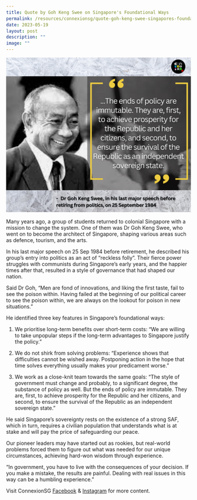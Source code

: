 ```yaml
---
title: Quote by Goh Keng Swee on Singapore's Foundational Ways
permalink: /resources/connexionsg/quote-goh-keng-swee-singapores-foundational-ways
date: 2023-05-19
layout: post
description: ""
image: ""
---
```

![](/images/connexionsg/dr%20goh%20keng%20swee.png)

Many years ago, a group of students returned to colonial Singapore with a mission to change the system. One of them was Dr Goh Keng Swee, who went on to become the architect of Singapore, shaping various areas such as defence, tourism, and the arts.

In his last major speech on 25 Sep 1984 before retirement, he described his group’s entry into politics as an act of “reckless folly”. Their fierce power struggles with communists during Singapore’s early years, and the happier times after that, resulted in a style of governance that had shaped our nation.

Said Dr Goh, “Men are fond of innovations, and liking the first taste, fail to see the poison within. Having failed at the beginning of our political career to see the poison within, we are always on the lookout for poison in new situations.”

He identified three key features in Singapore’s foundational ways:
1. We prioritise long-term benefits over short-term costs: “We are willing to take unpopular steps if the long-term advantages to Singapore justify the policy.”

2. We do not shirk from solving problems: “Experience shows that difficulties cannot be wished away. Postponing action in the hope that time solves everything usually makes your predicament worse.”

3. We work as a close-knit team towards the same goals: “The style of government must change and probably, to a significant degree, the substance of policy as well. But the ends of policy are immutable. They are, first, to achieve prosperity for the Republic and her citizens, and second, to ensure the survival of the Republic as an independent sovereign state.”

He said Singapore’s sovereignty rests on the existence of a strong SAF, which in turn, requires a civilian population that understands what is at stake and will pay the price of safeguarding our peace.

Our pioneer leaders may have started out as rookies, but real-world problems forced them to figure out what was needed for our unique circumstances, achieving hard-won wisdom through experience.

“In government, you have to live with the consequences of your decision. If you make a mistake, the results are painful. Dealing with real issues in this way can be a humbling experience.”

Visit ConnexionSG [Facebook](https://www.facebook.com/ConnexionSG) & [Instagram](https://www.instagram.com/connexionsg/) for more content.